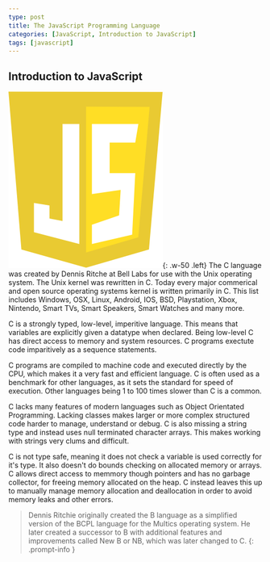 ```yaml
---
type: post
title: The JavaScript Programming Language
categories: [JavaScript, Introduction to JavaScript]
tags: [javascript]
---
```

## Introduction to JavaScript


![Desktop View](/posts/20230423/JavaScript-logo.png){: .w-50 .left}
The C language was created by Dennis Ritche at Bell Labs for use with the Unix operating system. The Unix kernel was rewritten in C. Today every major commerical and open source operating systems kernel is written primarily in C. This list includes Windows, OSX, Linux, Android, IOS, BSD, Playstation, Xbox, Nintendo, Smart TVs, Smart Speakers, Smart Watches and many more.

C is a strongly typed, low-level, imperitive language. This means that variables are explicitly given a datatype when declared. Being low-level C has direct access to memory and system resources. C programs exectute code imparitively as a sequence statements.

C programs are compiled to machine code and executed directly by the CPU, which makes it a very fast and efficient language. C is often used as a benchmark for other languages, as it sets the standard for speed of execution. Other languages being 1 to 100 times slower than C is a common.

C lacks many features of modern languages such as Object Orientated Programming. Lacking classes makes larger or more complex structured code harder to manage, understand or debug. C is also missing a string type and instead uses null terminated character arrays. This makes working with strings very clums and difficult.

C is not type safe, meaning it does not check a variable is used correctly for it's type. It also doesn't do bounds checking on allocated memory or arrays. C allows direct access to memmory though pointers and has no garbage collector, for freeing memory allocated on the heap. C instead leaves this up to manually manage memory allocation and deallocation in order to avoid memory leaks and other errors.

> Dennis Ritchie originally created the B language as a simplified version of the BCPL language for the Multics operating system. He later created a successor to B with additional features and improvements called New B or NB, which was later changed to C.
{: .prompt-info }
